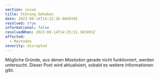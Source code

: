 ```yaml
---
section: issue
title: Störung behoben
date: 2023-09-14T14:22:26.604919Z
resolved: true
informational: false
resolvedWhen: 2023-09-14T14:25:51.363493Z
affected:
  - Mastodon
severity: disrupted
---
```

Mögliche Gründe, aus denen *Mastodon* gerade nicht funktioniert, werden untersucht. Dieser Post wird aktualisiert, sobald es weitere Informationen gibt.

        